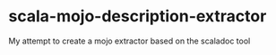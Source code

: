 scala-mojo-description-extractor
================================

My attempt to create a mojo extractor based on the scaladoc tool
